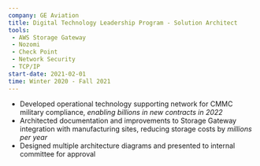 ```yaml
---
company: GE Aviation
title: Digital Technology Leadership Program - Solution Architect
tools:
 - AWS Storage Gateway
 - Nozomi
 - Check Point
 - Network Security
 - TCP/IP
start-date: 2021-02-01
time: Winter 2020 - Fall 2021
---
```


- Developed operational technology supporting network for CMMC military compliance, *enabling billions in new contracts in 2022*
- Architected documentation and improvements to Storage Gateway integration with manufacturing sites, reducing storage costs by *millions per year*
- Designed multiple architecture diagrams and presented to internal committee for approval
